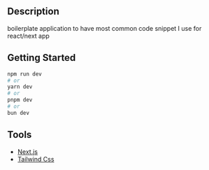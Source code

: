 ## Description

boilerplate application to have most common code snippet I use for react/next app

## Getting Started

```bash
npm run dev
# or
yarn dev
# or
pnpm dev
# or
bun dev
```

## Tools

- [Next.js](https://nextjs.org/docs)
- [Tailwind Css](https://tailwindcss.com/)
